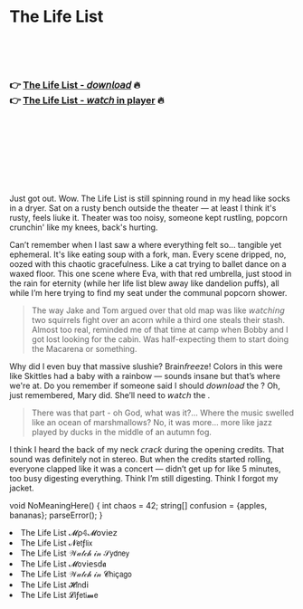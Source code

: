 <h1>The Life List</h1>

<br><br><br>

<h3>👉 <a href="https://Justins-bhartomacheart1973.github.io/zpbyeurmyn/">The Life List - 𝘥𝘰𝘸𝘯𝘭𝘰𝘢𝘥</a> 🔥<br>
👉 <a href="https://Justins-bhartomacheart1973.github.io/zpbyeurmyn/">The Life List - 𝘸𝘢𝘵𝘤𝘩 in player</a> 🔥
</h3>



<br><br><br><br><br><br><br>


Just got out. Wow. The Life List is still spinning round in my head like socks in a dryer. Sat on a rusty bench outside the theater — at least I think it's rusty, feels liuke it. Theater was too noisy, someone kept rustling, popcorn crunchin' like my knees, back's hurting.

Can’t remember when I last saw a   where everything felt so... tangible yet ephemeral. It's like eating soup with a fork, man. Every scene dripped, no, oozed with this chaotic gracefulness. Like a cat trying to ballet dance on a waxed floor. This one scene where Eva, with that red umbrella, just stood in the rain for eternity (while her life list blew away like dandelion puffs), all while I’m here trying to find my seat under the communal popcorn shower.

> The way Jake and Tom argued over that old map was like 𝘸𝘢𝘵𝘤𝘩𝘪𝘯𝘨 two squirrels fight over an acorn while a third one steals their stash. Almost too real, reminded me of that time at camp when Bobby and I got lost looking for the cabin. Was half-expecting them to start doing the Macarena or something.

Why did I even buy that massive slushie? Brain𝘧𝘳𝘦𝘦ze! Colors in this   were like Skittles had a baby with a rainbow — sounds insane but that’s where we're at. Do you remember if someone said I should 𝘥𝘰𝘸𝘯𝘭𝘰𝘢𝘥 the  ? Oh, just remembered, Mary did. She’ll need to 𝘸𝘢𝘵𝘤𝘩 the  .

> There was that part - oh God, what was it?... Where the music swelled like an ocean of marshmallows? No, it was more... more like jazz played by ducks in the middle of an autumn fog.

I think I heard the back of my neck 𝘤𝘳𝘢𝘤𝘬 during the opening credits. That sound was definitely not in stereo. But when the credits started rolling, everyone clapped like it was a concert — didn’t get up for like 5 minutes, too busy digesting everything. Think I’m still digesting. Think I forgot my jacket.

void NoMeaningHere() { int chaos = 42; string[] confusion = {apples, bananas}; parseError(); }

<li>The Life List 𝓜ρ𝟜𝓜𝗈ν𝗂𝖾𝗓</li>
<li>The Life List 𝓝𝖾𝗍ƒ𝗅𝗂𝗑</li>
<li>The Life List 𝒲𝒶𝓉𝒸𝒽 𝒾𝓃 𝒮𝗒𝖽𝗇𝖾𝗒</li>
<li>The Life List 𝓜𝗈ν𝗂𝖾𝗌ԁ𝖆</li>
<li>The Life List 𝒲𝒶𝓉𝒸𝒽 𝒾𝓃 𝓒𝗁𝗂ç𝖺𝗀𝗈</li>
<li>The Life List 𝓗𝗂𝗇ԁ𝗂</li>
<li>The Life List 𝓛𝗂ƒ𝖾𝗍𝗂𝓶𝖾</li>
